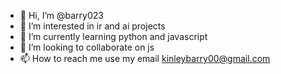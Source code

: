 - 👋 Hi, I’m @barry023
- 👀 I’m interested in ir and ai projects
- 🌱 I’m currently learning python and javascript
- 💞️ I’m looking to collaborate on js
- 📫 How to reach me use my email kinleybarry00@gmail.com

<!---
barry023/barry023 is a ✨ special ✨ repository because its `README.md` (this file) appears on your GitHub profile.
You can click the Preview link to take a look at your changes.
--->
